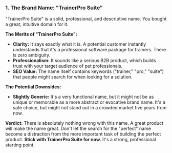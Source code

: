 ### 1. The Brand Name: "TrainerPro Suite"

"TrainerPro Suite" is a solid, professional, and descriptive name. You bought a great, intuitive domain for it.

**The Merits of "TrainerPro Suite":**

*   **Clarity:** It says exactly what it is. A potential customer instantly understands that it's a professional software package for trainers. There is zero ambiguity.
*   **Professionalism:** It sounds like a serious B2B product, which builds trust with your target audience of pet professionals.
*   **SEO Value:** The name itself contains keywords ("trainer," "pro," "suite") that people might search for when looking for a solution.

**The Potential Downsides:**

*   **Slightly Generic:** It's a very functional name, but it might not be as unique or memorable as a more abstract or evocative brand name. It's a safe choice, but might not stand out in a crowded market five years from now.

**Verdict:** There is absolutely nothing wrong with this name. A great product will make the name great. Don't let the search for the "perfect" name become a distraction from the more important task of building the perfect product. **Stick with TrainerPro Suite for now.** It's a strong, professional starting point.